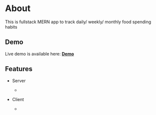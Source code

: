 # About

This is fullstack MERN app to track daily/ weekly/ monthly food spending habits

## Demo

Live demo is available here: **[Demo](https://food-budget.herokuapp.com/)**

## Features

- Server

  -

- Client

  -
